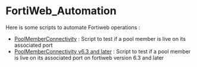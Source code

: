 # FortiWeb_Automation
Here is some scripts to automate Fortiweb operations :

- [PoolMemberConnectivity](https://github.com/Git-K3rnel/FortiWeb_Automation/tree/main/PoolMemberConnectivity) : Script to test if a pool member is live on its associated port
- [PoolMemberConnectivity v6.3 and later](https://github.com/Git-K3rnel/FortiWeb_Automation/tree/main/PoolMemberConnectivity%20v6.3%20and%20later) :  Script to test if a pool member is live on its associated port on fortiweb version 6.3 and later
